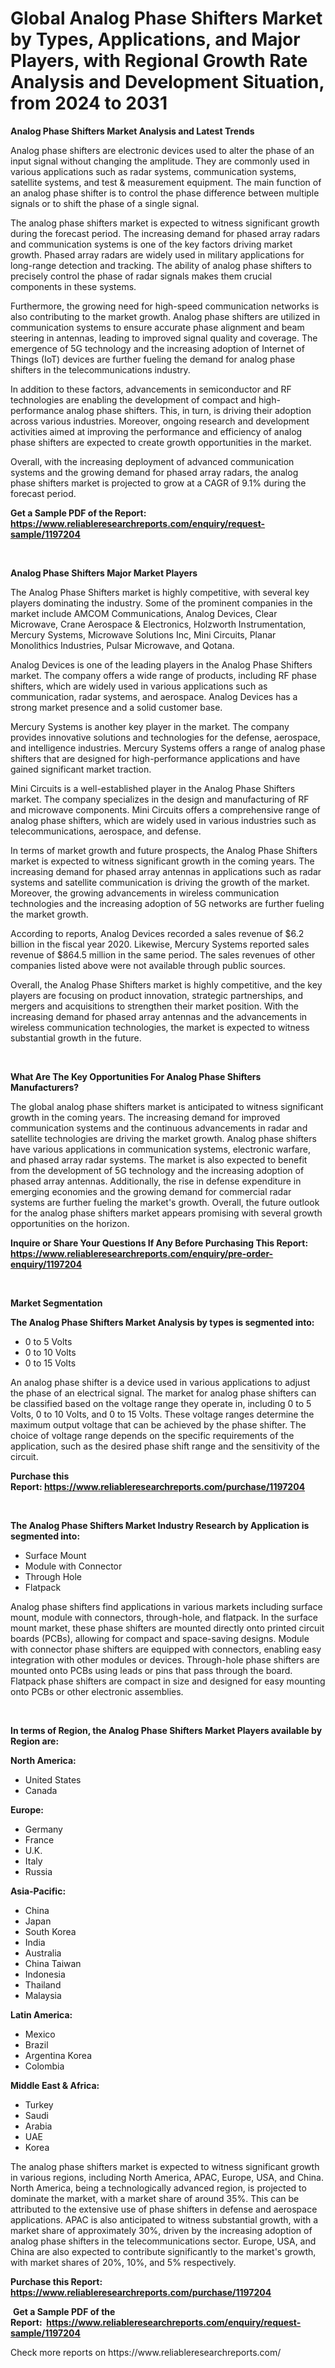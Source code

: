 <p><h1>Global Analog Phase Shifters Market by Types, Applications, and Major Players, with Regional Growth Rate Analysis and Development Situation, from 2024 to 2031</h1></p><p><strong>Analog Phase Shifters Market Analysis and Latest Trends</strong></p>
<p><p>Analog phase shifters are electronic devices used to alter the phase of an input signal without changing the amplitude. They are commonly used in various applications such as radar systems, communication systems, satellite systems, and test & measurement equipment. The main function of an analog phase shifter is to control the phase difference between multiple signals or to shift the phase of a single signal.</p><p>The analog phase shifters market is expected to witness significant growth during the forecast period. The increasing demand for phased array radars and communication systems is one of the key factors driving market growth. Phased array radars are widely used in military applications for long-range detection and tracking. The ability of analog phase shifters to precisely control the phase of radar signals makes them crucial components in these systems.</p><p>Furthermore, the growing need for high-speed communication networks is also contributing to the market growth. Analog phase shifters are utilized in communication systems to ensure accurate phase alignment and beam steering in antennas, leading to improved signal quality and coverage. The emergence of 5G technology and the increasing adoption of Internet of Things (IoT) devices are further fueling the demand for analog phase shifters in the telecommunications industry.</p><p>In addition to these factors, advancements in semiconductor and RF technologies are enabling the development of compact and high-performance analog phase shifters. This, in turn, is driving their adoption across various industries. Moreover, ongoing research and development activities aimed at improving the performance and efficiency of analog phase shifters are expected to create growth opportunities in the market.</p><p>Overall, with the increasing deployment of advanced communication systems and the growing demand for phased array radars, the analog phase shifters market is projected to grow at a CAGR of 9.1% during the forecast period.</p></p>
<p><strong>Get a Sample PDF of the Report:&nbsp; <a href="https://www.reliableresearchreports.com/enquiry/request-sample/1197204">https://www.reliableresearchreports.com/enquiry/request-sample/1197204</a></strong></p>
<p>&nbsp;</p>
<p><strong>Analog Phase Shifters Major Market Players</strong></p>
<p><p>The Analog Phase Shifters market is highly competitive, with several key players dominating the industry. Some of the prominent companies in the market include AMCOM Communications, Analog Devices, Clear Microwave, Crane Aerospace & Electronics, Holzworth Instrumentation, Mercury Systems, Microwave Solutions Inc, Mini Circuits, Planar Monolithics Industries, Pulsar Microwave, and Qotana.</p><p>Analog Devices is one of the leading players in the Analog Phase Shifters market. The company offers a wide range of products, including RF phase shifters, which are widely used in various applications such as communication, radar systems, and aerospace. Analog Devices has a strong market presence and a solid customer base.</p><p>Mercury Systems is another key player in the market. The company provides innovative solutions and technologies for the defense, aerospace, and intelligence industries. Mercury Systems offers a range of analog phase shifters that are designed for high-performance applications and have gained significant market traction.</p><p>Mini Circuits is a well-established player in the Analog Phase Shifters market. The company specializes in the design and manufacturing of RF and microwave components. Mini Circuits offers a comprehensive range of analog phase shifters, which are widely used in various industries such as telecommunications, aerospace, and defense.</p><p>In terms of market growth and future prospects, the Analog Phase Shifters market is expected to witness significant growth in the coming years. The increasing demand for phased array antennas in applications such as radar systems and satellite communication is driving the growth of the market. Moreover, the growing advancements in wireless communication technologies and the increasing adoption of 5G networks are further fueling the market growth.</p><p>According to reports, Analog Devices recorded a sales revenue of $6.2 billion in the fiscal year 2020. Likewise, Mercury Systems reported sales revenue of $864.5 million in the same period. The sales revenues of other companies listed above were not available through public sources.</p><p>Overall, the Analog Phase Shifters market is highly competitive, and the key players are focusing on product innovation, strategic partnerships, and mergers and acquisitions to strengthen their market position. With the increasing demand for phased array antennas and the advancements in wireless communication technologies, the market is expected to witness substantial growth in the future.</p></p>
<p>&nbsp;</p>
<p><strong>What Are The Key Opportunities For Analog Phase Shifters Manufacturers?</strong></p>
<p><p>The global analog phase shifters market is anticipated to witness significant growth in the coming years. The increasing demand for improved communication systems and the continuous advancements in radar and satellite technologies are driving the market growth. Analog phase shifters have various applications in communication systems, electronic warfare, and phased array radar systems. The market is also expected to benefit from the development of 5G technology and the increasing adoption of phased array antennas. Additionally, the rise in defense expenditure in emerging economies and the growing demand for commercial radar systems are further fueling the market's growth. Overall, the future outlook for the analog phase shifters market appears promising with several growth opportunities on the horizon.</p></p>
<p><strong>Inquire or Share Your Questions If Any Before Purchasing This Report: <a href="https://www.reliableresearchreports.com/enquiry/pre-order-enquiry/1197204">https://www.reliableresearchreports.com/enquiry/pre-order-enquiry/1197204</a></strong></p>
<p>&nbsp;</p>
<p><strong>Market Segmentation</strong></p>
<p><strong>The Analog Phase Shifters Market Analysis by types is segmented into:</strong></p>
<p><ul><li>0 to 5 Volts</li><li>0 to 10 Volts</li><li>0 to 15 Volts</li></ul></p>
<p><p>An analog phase shifter is a device used in various applications to adjust the phase of an electrical signal. The market for analog phase shifters can be classified based on the voltage range they operate in, including 0 to 5 Volts, 0 to 10 Volts, and 0 to 15 Volts. These voltage ranges determine the maximum output voltage that can be achieved by the phase shifter. The choice of voltage range depends on the specific requirements of the application, such as the desired phase shift range and the sensitivity of the circuit.</p></p>
<p><strong>Purchase this Report:&nbsp;<a href="https://www.reliableresearchreports.com/purchase/1197204">https://www.reliableresearchreports.com/purchase/1197204</a></strong></p>
<p>&nbsp;</p>
<p><strong>The Analog Phase Shifters Market Industry Research by Application is segmented into:</strong></p>
<p><ul><li>Surface Mount</li><li>Module with Connector</li><li>Through Hole</li><li>Flatpack</li></ul></p>
<p><p>Analog phase shifters find applications in various markets including surface mount, module with connectors, through-hole, and flatpack. In the surface mount market, these phase shifters are mounted directly onto printed circuit boards (PCBs), allowing for compact and space-saving designs. Module with connector phase shifters are equipped with connectors, enabling easy integration with other modules or devices. Through-hole phase shifters are mounted onto PCBs using leads or pins that pass through the board. Flatpack phase shifters are compact in size and designed for easy mounting onto PCBs or other electronic assemblies.</p></p>
<p>&nbsp;</p>
<p><strong>In terms of Region, the Analog Phase Shifters Market Players available by Region are:</strong></p>
<p>
    <p> <strong> North America: </strong>
        <ul>
            <li>United States</li>
            <li>Canada</li>
        </ul>
        </p> 
    <p> <strong> Europe: </strong>
        <ul>
            <li>Germany</li>
            <li>France</li>
            <li>U.K.</li>
            <li>Italy</li>
            <li>Russia</li>
        </ul>
        </p> 
    <p> <strong> Asia-Pacific: </strong>
        <ul>
            <li>China</li>
            <li>Japan</li>
            <li>South Korea</li>
            <li>India</li>
            <li>Australia</li>
            <li>China Taiwan</li>
            <li>Indonesia</li>
            <li>Thailand</li>
            <li>Malaysia</li>
        </ul>
        </p> 
    <p> <strong> Latin America: </strong>
        <ul>
            <li>Mexico</li>
            <li>Brazil</li>
            <li>Argentina Korea</li>
            <li>Colombia</li>
        </ul>
        </p> 
    <p> <strong> Middle East & Africa: </strong>
        <ul>
            <li>Turkey</li>
            <li>Saudi</li>
            <li>Arabia</li>
            <li>UAE</li>
            <li>Korea</li>
        </ul>
    </p>
    </p>
<p><p>The analog phase shifters market is expected to witness significant growth in various regions, including North America, APAC, Europe, USA, and China. North America, being a technologically advanced region, is projected to dominate the market, with a market share of around 35%. This can be attributed to the extensive use of phase shifters in defense and aerospace applications. APAC is also anticipated to witness substantial growth, with a market share of approximately 30%, driven by the increasing adoption of analog phase shifters in the telecommunications sector. Europe, USA, and China are also expected to contribute significantly to the market's growth, with market shares of 20%, 10%, and 5% respectively.</p></p>
<p><strong>Purchase this Report: <a href="https://www.reliableresearchreports.com/purchase/1197204">https://www.reliableresearchreports.com/purchase/1197204</a></strong></p>
<p>&nbsp;<strong>Get a Sample PDF of the Report:&nbsp;&nbsp;<a href="https://www.reliableresearchreports.com/enquiry/request-sample/1197204">https://www.reliableresearchreports.com/enquiry/request-sample/1197204</a></strong></p>
<p><strong></strong></p>
<p>Check more reports on https://www.reliableresearchreports.com/</p>